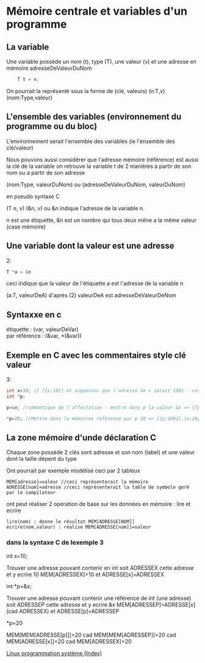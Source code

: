 # Mémoire centrale et variables d'un programme

## La variable

Une variable possède un  nom (t), type (T), une valeur (v) et une adresse en mémoire adresseDeValeurDuNom

```C
    T t = v;
```

On pourrait la représenté sous la forme de (clé, valeurs) (n:T,v)  (nom:Type,valeur)


## L'ensemble des variables (environnement du programme ou du bloc)

L'environnement serait l'ensemble des variables (ie l'ensemble des clé/valeur)

Nous pouvons aussi considérer que l'adresse mémoire (référence) 
est aussi la clé de la variable
on retrouve la variable t de 2 manières a partir de son nom ou a partir de son adresse

(nom:Type, valeurDuNom) ou (adresseDeValeurDuNom, valeurDuNom)

en pseudo syntaxe C

(T n, v) (&n, v) ou &n indique l'adresse de la variable n.

n est une étiquette, &n est un nombre qui tous deux mêne a la même valeur (case mémoire)

## Une variable dont la valeur est une adresse

2:
```C
T *a = &n
```

ceci indique que la valeur de l'étiquette a est l'adresse de la variable n

(a:T, valeurDeA) d'après (2) valeurDeA est adresseDeValeurDeNom

## Syntaxxe en c

étiquette : (var, valeurDeVar)   
par référence : (&var, *(&var))

## Exemple en C avec les commentaires style clé valeur

3:
```C
int x=10; // [{x:10}] et supposons que l'adresse de x serait 1001 . cest a dire &x==1001
int *p;

p=&x; //sémantique de l'affectation : mettre dans p la valeur &x => [{p:1001},{x:10}] 

*p=20; //Mettre dans la mémoires référencé par p 20 => [{p:1001},{x:20}] remarque p nest pas modifié cest *p quí l'est (en quelques sorte *(&x)
```
## La zone mémoire d'unde déclaration C


Chaque zone possède 2 clés sont adresse et son nom (label) et une valeur dont la taille dépent du type

Ont pourrait par exemple modélisé ceci par 2 tableux 
```
MEM[adresse]=valeur //ceci représenterait la mémoire
ADRESSE[nom]=adresse //ceci représenterait la table de symbole geŕé par le compilateur
```

ont peut réaliser 2 opération de base sur les données en mémoire : lire et ecrire

```
lire(nom) : donne le résultat MEM[ADRESSE[NOM]]
ecrire(nom,valeur) : réalise MEM[ADRESSE[nom]]=valeur
```

### dans la syntaxe C de lexemple 3

int x=10;

Trouver une adresse pouvant contenir en int soit ADRESSEX cette adresse et y ecrire 10
MEM[ADRESSEX]=10 et ADRESSE[x]=ADRESSEX

int *p=&x;

Trouver une adresse pouvant contenir une référence de int (une adresse) soit ADRESSEP cette adresse et y ecrire &x
MEM[ADRESSEP]=ADRESSE[x] (cad ADRESSEX) et ADRESSE[p]=ADRESSEP

*p=20

MEM[MEM[ADRESSE[p]]]=20 cad MEM[MEM[ADRESSEP]]=20 cad MEM[ADRESSE[x]]=20 cad MEM[ADRESSEX]=20


[Linux programmation système (Index)](http://lps.cofares.net/)
